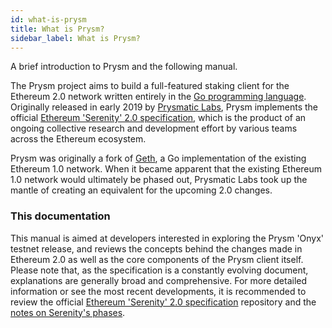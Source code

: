 ```yaml
---
id: what-is-prysm
title: What is Prysm?
sidebar_label: What is Prysm?
---
```

A brief introduction to Prysm and the following manual.


The Prysm project aims to build a full-featured staking client for the Ethereum 2.0 network written entirely in the [Go programming language](https://golang.org). Originally released in early 2019 by [Prysmatic Labs](https://prysmaticlabs.com), Prysm implements the official [Ethereum 'Serenity' 2.0 specification](https://github.com/ethereum/eth2.0-specs), which is the product of an ongoing collective research and development effort by various teams across the Ethereum ecosystem.

Prysm was originally a fork of [Geth](https://geth.ethereum.org/), a Go implementation of the existing Ethereum 1.0 network. When it became apparent that the existing Ethereum 1.0 network would ultimately be phased out, Prysmatic Labs took up the mantle of creating an equivalent for the upcoming 2.0 changes.

### This documentation

This manual is aimed at developers interested in exploring the Prysm 'Onyx' testnet release, and reviews the concepts behind the changes made in Ethereum 2.0 as well as the core components of the Prysm client itself. Please note that, as the specification is a constantly evolving document, explanations are generally broad and comprehensive. For more detailed information or see the most recent developments, it is recommended to review the official [Ethereum 'Serenity' 2.0 specification](https://github.com/ethereum/eth2.0-specs) repository and the [notes on Serenity's phases](https://docs.ethhub.io/ethereum-roadmap/ethereum-2.0/eth-2.0-phases).
